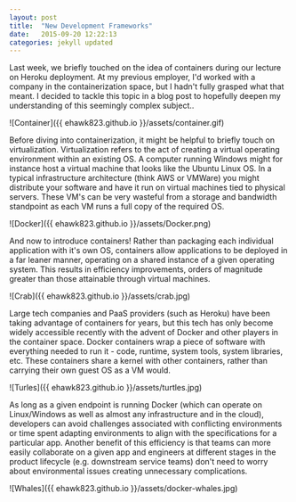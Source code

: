 ```yaml
---
layout: post
title:  "New Development Frameworks"
date:   2015-09-20 12:22:13
categories: jekyll updated
---
```


Last week, we briefly touched on the idea of containers during our lecture on Heroku deployment. At my previous employer, I'd worked with a company in the containerization space, but I hadn't fully grasped what that meant. I decided to tackle this topic in a blog post to hopefully deepen my understanding of this seemingly complex subject..

![Container]({{ ehawk823.github.io }}/assets/container.gif)

Before diving into containerization, it might be helpful to briefly touch on virtualization. Virtualization refers to the act of creating a virtual operating environment within an existing OS. A computer running Windows might for instance host a virtual machine that looks like the Ubuntu Linux OS. In a typical infrastructure architecture (think AWS or VMWare) you might distribute your software and have it run on virtual machines tied to physical servers. These VM's can be very wasteful from a storage and bandwidth standpoint as each VM runs a full copy of the required OS.

![Docker]({{ ehawk823.github.io }}/assets/Docker.png)

And now to introduce containers! Rather than packaging each individual application with it's own OS, containers allow applications to be deployed in a far leaner manner, operating on a shared instance of a given operating system. This results in efficiency improvements, orders of magnitude greater than those attainable through virtual machines.

![Crab]({{ ehawk823.github.io }}/assets/crab.jpg)

Large tech companies and PaaS providers (such as Heroku) have been taking advantage of containers for years, but this tech has only become widely accessible recently with the advent of Docker and other players in the container space. Docker containers wrap a piece of software with everything needed to run it - code, runtime, system tools, system libraries, etc. These containers share a kernel with other containers, rather than carrying their own guest OS as a VM would.

![Turles]({{ ehawk823.github.io }}/assets/turtles.jpg)

As long as a given endpoint is running Docker (which can operate on Linux/Windows as well as almost any infrastructure and in the cloud), developers can avoid challenges associated with conflicting environments or time spent adapting environments to align with the specifications for a particular app. Another benefit of this efficiency is that teams can more easily collaborate on a given app and engineers at different stages in the product lifecycle (e.g. downstream service teams) don't need to worry about environmental issues creating unnecessary complications.

![Whales]({{ ehawk823.github.io }}/assets/docker-whales.jpg)
